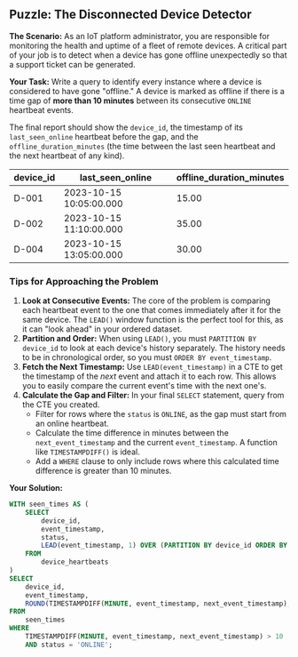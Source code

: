 
## Puzzle: The Disconnected Device Detector

**The Scenario:** As an IoT platform administrator, you are responsible for monitoring the health and uptime of a fleet of remote devices. A critical part of your job is to detect when a device has gone offline unexpectedly so that a support ticket can be generated.

**Your Task:** Write a query to identify every instance where a device is considered to have gone "offline." A device is marked as offline if there is a time gap of **more than 10 minutes** between its consecutive `ONLINE` heartbeat events.

The final report should show the `device_id`, the timestamp of its `last_seen_online` heartbeat before the gap, and the `offline_duration_minutes` (the time between the last seen heartbeat and the next heartbeat of any kind).

| **device_id** | **last_seen_online** | **offline_duration_minutes** |
| ------------------- | -------------------------- | ---------------------------------- |
| D-001               | 2023-10-15 10:05:00.000    | 15.00                              |
| D-002               | 2023-10-15 11:10:00.000    | 35.00                              |
| D-004               | 2023-10-15 13:05:00.000    | 30.00                              |

### Tips for Approaching the Problem

1. **Look at Consecutive Events:** The core of the problem is comparing each heartbeat event to the one that comes immediately after it for the same device. The `LEAD()` window function is the perfect tool for this, as it can "look ahead" in your ordered dataset.
2. **Partition and Order:** When using `LEAD()`, you must `PARTITION BY device_id` to look at each device's history separately. The history needs to be in chronological order, so you must `ORDER BY event_timestamp`.
3. **Fetch the Next Timestamp:** Use `LEAD(event_timestamp)` in a CTE to get the timestamp of the *next* event and attach it to each row. This allows you to easily compare the current event's time with the next one's.
4. **Calculate the Gap and Filter:** In your final `SELECT` statement, query from the CTE you created.
   * Filter for rows where the `status` is `ONLINE`, as the gap must start from an online heartbeat.
   * Calculate the time difference in minutes between the `next_event_timestamp` and the current `event_timestamp`. A function like `TIMESTAMPDIFF()` is ideal.
   * Add a `WHERE` clause to only include rows where this calculated time difference is greater than 10 minutes.

**Your Solution:**

```sql
WITH seen_times AS (
	SELECT
		device_id,
		event_timestamp,
		status,
		LEAD(event_timestamp, 1) OVER (PARTITION BY device_id ORDER BY event_timestamp) AS next_event_timestamp
	FROM
		device_heartbeats
)
SELECT
	device_id,
	event_timestamp,
	ROUND(TIMESTAMPDIFF(MINUTE, event_timestamp, next_event_timestamp), 2) AS offline_duration_minutes
FROM
	seen_times
WHERE
	TIMESTAMPDIFF(MINUTE, event_timestamp, next_event_timestamp) > 10
	AND status = 'ONLINE';
```